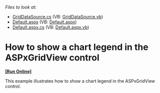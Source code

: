 <!-- default file list -->
*Files to look at*:

* [GridDataSource.cs](./CS/WebSite/App_Code/GridDataSource.cs) (VB: [GridDataSource.vb](./VB/WebSite/App_Code/GridDataSource.vb))
* [Default.aspx](./CS/WebSite/Default.aspx) (VB: [Default.aspx](./VB/WebSite/Default.aspx))
* [Default.aspx.cs](./CS/WebSite/Default.aspx.cs) (VB: [Default.aspx.vb](./VB/WebSite/Default.aspx.vb))
<!-- default file list end -->
# How to show a chart legend in the ASPxGridView control
<!-- run online -->
**[[Run Online]](https://codecentral.devexpress.com/e1323/)**
<!-- run online end -->


<p>This example illustrates how to show a chart legend in the ASPxGridView control.</p>

<br/>



